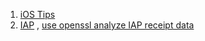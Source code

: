 1. [iOS Tips](ios_tips.md)
2. [IAP](IAP.md) ,   [use openssl analyze IAP receipt data](iap_receiptparse.md)



